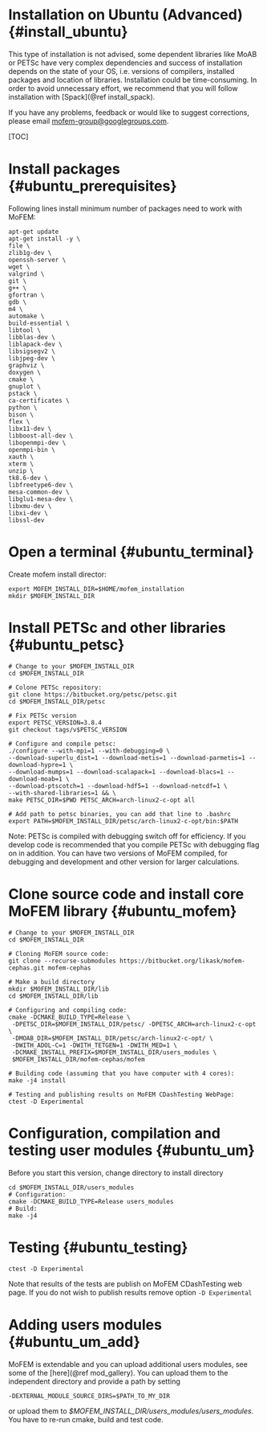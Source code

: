Installation on Ubuntu (Advanced) {#install_ubuntu}
======================

This type of installation is not advised, some dependent libraries like MoAB
or PETSc have very complex dependencies and success of installation depends
on the state of your OS, i.e. versions of compilers, installed packages and
location of libraries. Installation could be time-consuming. In order to
avoid unnecessary effort, we recommend that you will follow installation with
[Spack](@ref install_spack).

If you have any problems, feedback or would like to suggest corrections,
please email
[mofem-group@googlegroups.com](https://groups.google.com/forum/#!forum/mofem-group).

[TOC]

# Install packages {#ubuntu_prerequisites}

Following lines install minimum number of packages need to work with MoFEM:
~~~~~~
apt-get update
apt-get install -y \
file \
zlib1g-dev \
openssh-server \
wget \
valgrind \
git \
g++ \
gfortran \
gdb \
m4 \
automake \
build-essential \
libtool \
libblas-dev \
liblapack-dev \
libsigsegv2 \
libjpeg-dev \
graphviz \
doxygen \
cmake \
gnuplot \
pstack \
ca-certificates \
python \
bison \
flex \
libx11-dev \
libboost-all-dev \
libopenmpi-dev \
openmpi-bin \
xauth \
xterm \
unzip \
tk8.6-dev \
libfreetype6-dev \
mesa-common-dev \
libglu1-mesa-dev \
libxmu-dev \
libxi-dev \
libssl-dev
~~~~~~

# Open a terminal {#ubuntu_terminal}

Create mofem install director:
~~~~~~
export MOFEM_INSTALL_DIR=$HOME/mofem_installation
mkdir $MOFEM_INSTALL_DIR
~~~~~~

# Install PETSc and other libraries {#ubuntu_petsc}

~~~~~~
# Change to your $MOFEM_INSTALL_DIR
cd $MOFEM_INSTALL_DIR

# Colone PETSc repository:
git clone https://bitbucket.org/petsc/petsc.git
cd $MOFEM_INSTALL_DIR/petsc

# Fix PETSc version
export PETSC_VERSION=3.8.4
git checkout tags/v$PETSC_VERSION

# Configure and compile petsc:
./configure --with-mpi=1 --with-debugging=0 \
--download-superlu_dist=1 --download-metis=1 --download-parmetis=1 --download-hypre=1 \
--download-mumps=1 --download-scalapack=1 --download-blacs=1 --download-moab=1 \
--download-ptscotch=1 --download-hdf5=1 --download-netcdf=1 \
--with-shared-libraries=1 && \
make PETSC_DIR=$PWD PETSC_ARCH=arch-linux2-c-opt all

# Add path to petsc binaries, you can add that line to .bashrc
export PATH=$MOFEM_INSTALL_DIR/petsc/arch-linux2-c-opt/bin:$PATH
~~~~~~

Note: PETSc is compiled with debugging switch off for efficiency. If you
develop code is recommended that you compile PETSc with debugging flag on in
addition. You can have two versions of MoFEM compiled, for debugging and
development and other version for larger calculations.

# Clone source code and install core MoFEM library {#ubuntu_mofem}

~~~~~~
# Change to your $MOFEM_INSTALL_DIR
cd $MOFEM_INSTALL_DIR

# Cloning MoFEM source code:
git clone --recurse-submodules https://bitbucket.org/likask/mofem-cephas.git mofem-cephas

# Make a build directory
mkdir $MOFEM_INSTALL_DIR/lib
cd $MOFEM_INSTALL_DIR/lib

# Configuring and compiling code:
cmake -DCMAKE_BUILD_TYPE=Release \
 -DPETSC_DIR=$MOFEM_INSTALL_DIR/petsc/ -DPETSC_ARCH=arch-linux2-c-opt \
 -DMOAB_DIR=$MOFEM_INSTALL_DIR/petsc/arch-linux2-c-opt/ \
 -DWITH_ADOL-C=1 -DWITH_TETGEN=1 -DWITH_MED=1 \
 -DCMAKE_INSTALL_PREFIX=$MOFEM_INSTALL_DIR/users_modules \
 $MOFEM_INSTALL_DIR/mofem-cephas/mofem

# Building code (assuming that you have computer with 4 cores):
make -j4 install

# Testing and publishing results on MoFEM CDashTesting WebPage:
ctest -D Experimental
~~~~~~

# Configuration, compilation and testing user modules {#ubuntu_um}

Before you start this version, change directory to install directory
~~~~~~
cd $MOFEM_INSTALL_DIR/users_modules
# Configuration:
cmake -DCMAKE_BUILD_TYPE=Release users_modules
# Build:
make -j4
~~~~~~

# Testing {#ubuntu_testing}

~~~~~~
ctest -D Experimental
~~~~~~

Note that results of the tests are publish on MoFEM CDashTesting web page. If you 
do not wish to publish results remove option ``-D Experimental``

# Adding users modules {#ubuntu_um_add}

MoFEM is extendable and you can upload additional users modules, see some of the [here](@ref mod_gallery). You can upload them to the independent directory and provide a path by setting 
~~~~~
-DEXTERNAL_MODULE_SOURCE_DIRS=$PATH_TO_MY_DIR
~~~~~
or upload them to *$MOFEM_INSTALL_DIR/users_modules/users_modules*. You have to re-run cmake, build and test code.